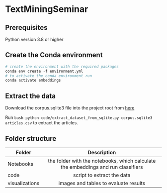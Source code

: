 # TextMiningSeminar

## Prerequisites

Python version 3.8 or higher

## Create the Conda environment

```python
# create the environment with the required packages
conda env create -f environment.yml
# to activate the conda environment run
conda activate embeddings
```

## Extract the data 

Download the corpus.sqlite3 file into the project root from [here](https://github.com/tblock/10kGNAD/releases/download/v1.0/corpus.sqlite3)

Run ```bash python code/extract_dataset_from_sqlite.py corpus.sqlite3 articles.csv``` to extract the articles.

## Folder structure

| Folder   |      Description      | 
|----------|:-------------:|
|Notebooks |  the folder with the notebooks, which calculate the embeddings and run classifiers |
| code     |    script to extract the data    |
| visualizations | images and tables to evaluate results | 